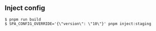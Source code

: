## Inject config

```shell
$ pnpm run build
$ SPA_CONFIG_OVERRIDE='{\"version\": \"10\"}' pnpm inject:staging
```
